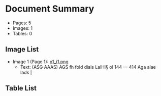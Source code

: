 # Document Summary

- Pages: 5
- Images: 1
- Tables: 0

## Image List

- Image 1 (Page 1): [p1_i1.png](pdf_images/p1_i1.png)
  - Text: (ASG AAAS)
AGS fh fold dials LalHl§ ol 144 — 414 Aga
alae lads |

## Table List

